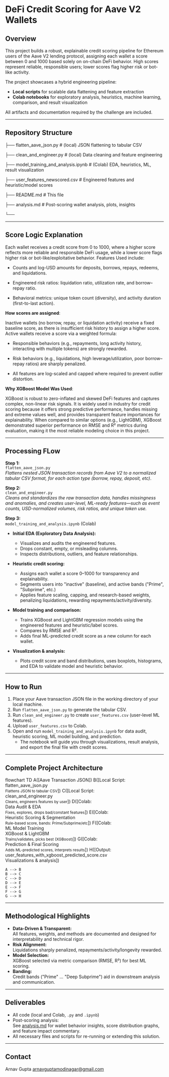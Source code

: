 # DeFi Credit Scoring for Aave V2 Wallets

## Overview

This project builds a robust, explainable credit scoring pipeline for Ethereum users of the Aave V2 lending protocol, assigning each wallet a score between 0 and 1000 based solely on on-chain DeFi behavior. High scores represent reliable, responsible users; lower scores flag higher risk or bot-like activity.

The project showcases a hybrid engineering pipeline:  
- **Local scripts** for scalable data flattening and feature extraction  
- **Colab notebooks** for exploratory analysis, heuristics, machine learning, comparison, and result visualization

All artifacts and documentation required by the challenge are included.

---

## Repository Structure


├── flatten_aave_json.py # (local) JSON flattening to tabular CSV

├── clean_and_engineer.py # (local) Data cleaning and feature engineering

├── model_training_and_analysis.ipynb # (Colab) EDA, heuristics, ML, result visualization

├── user_features_newscored.csv # Engineered features and heuristic/model scores

├── README.md # This file

├── analysis.md # Post-scoring wallet analysis, plots, insights

└── 


---

## Score Logic Explanation

Each wallet receives a credit score from 0 to 1000, where a higher score reflects more reliable and responsible DeFi usage, while a lower score flags higher risk or bot-like/exploitative behavior.
Features Used include:

- Counts and log-USD amounts for deposits, borrows, repays, redeems, and liquidations.

- Engineered risk ratios: liquidation ratio, utilization rate, and borrow–repay ratio.

- Behavioral metrics: unique token count (diversity), and activity duration (first-to-last action).

**How scores are assigned**:

Inactive wallets (no borrow, repay, or liquidation activity) receive a fixed baseline score, as there is insufficient risk history to assign a higher score. Active wallets receive a score via a weighted formula:

- Responsible behaviors (e.g., repayments, long activity history, interacting with multiple tokens) are strongly rewarded.

- Risk behaviors (e.g., liquidations, high leverage/utilization, poor borrow–repay ratios) are sharply penalized.

- All features are log-scaled and capped where required to prevent outlier distortion.

**Why XGBoost Model Was Used**:

XGBoost is robust to zero-inflated and skewed DeFi features and captures complex, non-linear risk signals. It is widely used in industry for credit scoring because it offers strong predictive performance, handles missing and extreme values well, and provides transparent feature importances for explainability. When compared to similar options (e.g., LightGBM), XGBoost demonstrated superior performance on RMSE and R² metrics during evaluation, making it the most reliable modeling choice in this project.

---

## Processing FLow

**Step 1:**  
`flatten_aave_json.py`  
_Flattens nested JSON transaction records from Aave V2 to a normalized tabular CSV format, for each action type (borrow, repay, deposit, etc)_.

**Step 2:**  
`clean_and_engineer.py`  
_Cleans and standardizes the raw transaction data, handles missingness and anomalies, and creates user-level, ML-ready features—such as event counts, USD-normalized volumes, risk ratios, and unique token use._

**Step 3:**  
`model_training_and_analysis.ipynb` (Colab)  
- **Initial EDA (Exploratory Data Analysis):**  
  - Visualizes and audits the engineered features.
  - Drops constant, empty, or misleading columns.
  - Inspects distributions, outliers, and feature relationships.

- **Heuristic credit scoring:**  
  - Assigns each wallet a score 0–1000 for transparency and explainability.
  - Segments users into "inactive" (baseline), and active bands ("Prime", "Subprime", etc.)
  - Applies feature scaling, capping, and research-based weights, penalizing liquidations, rewarding repayments/activity/diversity.

- **Model training and comparison:**  
  - Trains XGBoost and LightGBM regression models using the engineered features and heuristic/label scores.
  - Compares by RMSE and R².
  - Adds final ML-predicted credit score as a new column for each wallet.

- **Visualization & analysis:**  
  - Plots credit score and band distributions, uses boxplots, histograms, and EDA to validate model and heuristic behavior.

---

## How to Run

1. Place your Aave transaction JSON file in the working directory of your local machine.
2. Run `flatten_aave_json.py` to generate the tabular CSV.
3. Run `clean_and_engineer.py` to create `user_features.csv` (user-level ML features).
4. Upload `user_features.csv` to Colab.
5. Open and run `model_training_and_analysis.ipynb` for data audit, heuristic scoring, ML model building, and prediction.  
   - The notebook will guide you through visualizations, result analysis, and export the final file with credit scores.

---

## Complete Project Architecture

flowchart TD
    A([Aave Transaction JSON])
    B([Local Script:<br/>flatten_aave_json.py<br/><span style="font-size:12px">Flattens JSON to tabular CSV</span>])
    C([Local Script:<br/>clean_and_engineer.py<br/><span style="font-size:12px">Cleans, engineers features by user</span>])
    D([Colab:<br/>Data Audit & EDA<br/><span style="font-size:12px">Fixes, explores, drops bad/constant features</span>])
    E([Colab:<br/>Heuristic Scoring & Segmentation<br/><span style="font-size:12px">Rule-based score, bands: Prime/Subprime/etc</span>])
    F([Colab:<br/>ML Model Training<br/>XGBoost & LightGBM<br/><span style="font-size:12px">Trains/validates, picks best (XGBoost)</span>])
    G([Colab:<br/>Prediction & Final Scoring<br/><span style="font-size:12px">Adds ML-predicted scores, interprets results</span>])
    H([Output:<br/>user_features_with_xgboost_predicted_score.csv<br/>Visualizations & analysis])

    A --> B
    B --> C
    C --> D
    D --> E
    E --> F
    F --> G
    G --> H


---

## Methodological Highlights

- **Data-Driven & Transparent:**  
  All features, weights, and methods are documented and designed for interpretability and technical rigor.
- **Risk Alignment:**  
  Liquidations sharply penalized, repayments/activity/longevity rewarded.
- **Model Selection:**  
  XGBoost selected via metric comparison (RMSE, R²) for best ML scoring.
- **Banding:**  
  Credit bands ("Prime" ... "Deep Subprime") aid in downstream analysis and communication.

---

## Deliverables

- All code (local and Colab, `.py` and `.ipynb`)
- Post-scoring analysis:  
  See [analysis.md](analysis.md) for wallet behavior insights, score distribution graphs, and feature impact commentary.
- All necessary files and scripts for re-running or extending this solution.

---

## Contact

Arnav Gupta
arnavguptamodinagar@gmail.com

